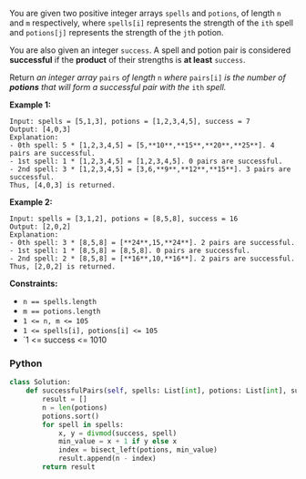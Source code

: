 You are given two positive integer arrays  `spells`  and  `potions`, of length  `n`  and  `m`  respectively,
where  `spells[i]`  represents the strength of the  `ith`  spell and  `potions[j]`  represents the strength of
the  `jth`  potion.

You are also given an integer  `success`. A spell and potion pair is considered  **successful**  if the  **product**  of
their strengths is  **at least**  `success`.

Return  _an integer array_ `pairs` _of length_ `n` _where_ `pairs[i]` _is the number of  **potions**  that will form a
successful pair with the_ `ith` _spell._

**Example 1:**

```
Input: spells = [5,1,3], potions = [1,2,3,4,5], success = 7
Output: [4,0,3]
Explanation:
- 0th spell: 5 * [1,2,3,4,5] = [5,**10**,**15**,**20**,**25**]. 4 pairs are successful.
- 1st spell: 1 * [1,2,3,4,5] = [1,2,3,4,5]. 0 pairs are successful.
- 2nd spell: 3 * [1,2,3,4,5] = [3,6,**9**,**12**,**15**]. 3 pairs are successful.
Thus, [4,0,3] is returned.
```

**Example 2:**

```
Input: spells = [3,1,2], potions = [8,5,8], success = 16
Output: [2,0,2]
Explanation:
- 0th spell: 3 * [8,5,8] = [**24**,15,**24**]. 2 pairs are successful.
- 1st spell: 1 * [8,5,8] = [8,5,8]. 0 pairs are successful. 
- 2nd spell: 2 * [8,5,8] = [**16**,10,**16**]. 2 pairs are successful. 
Thus, [2,0,2] is returned.
```

**Constraints:**

- `n == spells.length`
- `m == potions.length`
- `1 <= n, m <= 105`
- `1 <= spells[i], potions[i] <= 105`
- `1 <= success <= 1010

### Python

```python
class Solution:
    def successfulPairs(self, spells: List[int], potions: List[int], success: int) -> List[int]:
        result = []
        n = len(potions)
        potions.sort()
        for spell in spells:
            x, y = divmod(success, spell)
            min_value = x + 1 if y else x
            index = bisect_left(potions, min_value)
            result.append(n - index)
        return result
```